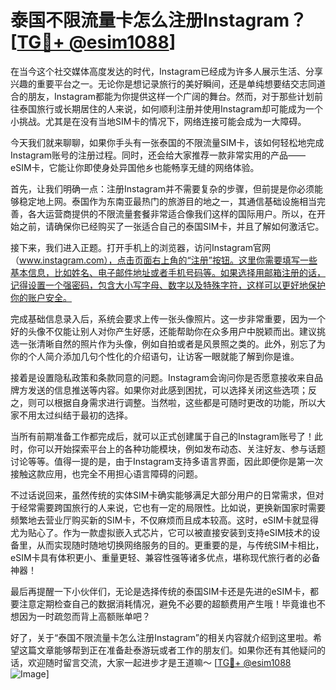 # 泰国不限流量卡怎么注册Instagram？[[TG💪+ @esim1088](https://t.me/s/esim1088)]

在当今这个社交媒体高度发达的时代，Instagram已经成为许多人展示生活、分享兴趣的重要平台之一。无论你是想记录旅行的美好瞬间，还是单纯想要结交志同道合的朋友，Instagram都能为你提供这样一个广阔的舞台。然而，对于那些计划前往泰国旅行或长期居住的人来说，如何顺利注册并使用Instagram却可能成为一个小挑战。尤其是在没有当地SIM卡的情况下，网络连接可能会成为一大障碍。

今天我们就来聊聊，如果你手头有一张泰国的不限流量SIM卡，该如何轻松地完成Instagram账号的注册过程。同时，还会给大家推荐一款非常实用的产品——eSIM卡，它能让你即使身处异国他乡也能畅享无缝的网络体验。

首先，让我们明确一点：注册Instagram并不需要复杂的步骤，但前提是你必须能够稳定地上网。泰国作为东南亚最热门的旅游目的地之一，其通信基础设施相当完善，各大运营商提供的不限流量套餐非常适合像我们这样的国际用户。所以，在开始之前，请确保你已经购买了一张适合自己的泰国SIM卡，并且了解如何激活它。

接下来，我们进入正题。打开手机上的浏览器，访问Instagram官网（www.instagram.com），点击页面右上角的“注册”按钮。这里你需要填写一些基本信息，比如姓名、电子邮件地址或者手机号码等。如果选择用邮箱注册的话，记得设置一个强密码，包含大小写字母、数字以及特殊字符，这样可以更好地保护你的账户安全。

完成基础信息录入后，系统会要求上传一张头像照片。这一步非常重要，因为一个好的头像不仅能让别人对你产生好感，还能帮助你在众多用户中脱颖而出。建议挑选一张清晰自然的照片作为头像，例如自拍或者是风景照之类的。此外，别忘了为你的个人简介添加几句个性化的介绍语句，让访客一眼就能了解到你是谁。

接着是设置隐私政策和条款同意的问题。Instagram会询问你是否愿意接收来自品牌方发送的信息推送等内容。如果你对此感到困扰，可以选择关闭这些选项；反之，则可以根据自身需求进行调整。当然啦，这些都是可随时更改的功能，所以大家不用太过纠结于最初的选择。

当所有前期准备工作都完成后，就可以正式创建属于自己的Instagram账号了！此时，你可以开始探索平台上的各种功能模块，例如发布动态、关注好友、参与话题讨论等等。值得一提的是，由于Instagram支持多语言界面，因此即便你是第一次接触这款应用，也完全不用担心语言障碍的问题。

不过话说回来，虽然传统的实体SIM卡确实能够满足大部分用户的日常需求，但对于经常需要跨国旅行的人来说，它也有一定的局限性。比如说，更换新国家时需要频繁地去营业厅购买新的SIM卡，不仅麻烦而且成本较高。这时，eSIM卡就显得尤为贴心了。作为一款虚拟嵌入式芯片，它可以被直接安装到支持eSIM技术的设备里，从而实现随时随地切换网络服务的目的。更重要的是，与传统SIM卡相比，eSIM卡具有体积更小、重量更轻、兼容性强等诸多优点，堪称现代旅行者的必备神器！

最后再提醒一下小伙伴们，无论是选择传统的泰国SIM卡还是先进的eSIM卡，都要注意定期检查自己的数据消耗情况，避免不必要的超额费用产生哦！毕竟谁也不想因为一时疏忽而背上高额账单吧？

好了，关于“泰国不限流量卡怎么注册Instagram”的相关内容就介绍到这里啦。希望这篇文章能够帮到正在准备赴泰游玩或者工作的朋友们。如果你还有其他疑问的话，欢迎随时留言交流，大家一起进步才是王道嘛～ [[TG💪+ @esim1088](https://t.me/s/esim1088) ![Image](https://i.postimg.cc/4NQfJmqS/Snipaste-2025-05-13-00-14-12.png)]